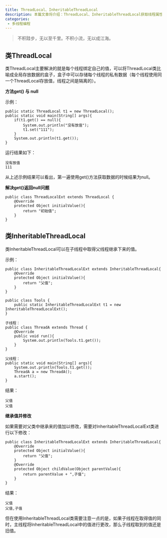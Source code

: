 ```yaml
---
title: ThreadLocal、InheritableThreadLocal
description: 本篇文章将介绍：ThreadLocal、InheritableThreadLocal获取线程属性
categories:
 - 多线程编程
---
```


> 不积跬步，无以至千里。不积小流，无以成江海。

## 类ThreadLocal

类ThreadLocal主要解决的就是每个线程绑定自己的值，可以将ThreadLocal类比喻成全局存放数据的盒子，盒子中可以存储每个线程的私有数据（每个线程使用同一个ThreadLocal存放值，线程之间是隔离的）。

**方法get() 与 null**

示例：
```
public static ThreadLocal t1 = new ThreadLocal();
public static void main(String[] args){
    if(t1.get() == null){
        System.out.println("没有放值");
        t1.set("111");
    }
    System.out.println(t1.get());
}
```
运行结果如下：

```
没有放值
111
```
从上述示例结果可以看出，第一遍使用get()方法获取数据的时候结果为null。

**解决get()返回null问题**

```
public class ThreadLocalExt extends ThreadLocal {
    @Override
    protected Object initialValue(){
        return "初始值";
    }
}
```

## 类InheritableThreadLocal
类InheritableThreadLocal可以在子线程中取得父线程继承下来的值。

示例：

```
public class InheritableThreadLocalExt extends InheritableThreadLocal{
    @Override
    protected Object initialValue(){
        return "父值";
    }
}

public class Tools {
    public static InheritableThreadLocalExt t1 = new InheritableThreadLocalExt();
}

子线程：
public class ThreadA extends Thread {
    @Override
    public void run(){
        System.out.println(Tools.t1.get());
    }
}

父线程：
public static void main(String[] args){
    System.out.println(Tools.t1.get());
    ThreadA a = new ThreadA();
    a.start();
}
```
结果：

```
父值
父值
```

**继承值并修改**

如果需要对父类中继承来的值加以修改，需要对InheritableThreadLocalExt类进行以下修改：


```
public class InheritableThreadLocalExt extends InheritableThreadLocal{
    @Override
    protected Object initialValue(){
        return "父值";
    }
    @Override
    protected Object childValue(Object parentValue){
        return parentValue + ",子值";
    }
}
```
结果：

```
父值
父值,子值
```

但在使用InheritableThreadLocal类需要注意一点的是，如果子线程在取得值的同时，主线程将InheritableThreadLocal中的值进行更改，那么子线程取到的值还是旧值。
